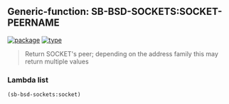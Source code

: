 ## Generic-function: SB-BSD-SOCKETS:SOCKET-PEERNAME
[![package](https://img.shields.io/badge/Package-SB--BSD--SOCKETS-5f9ea0.svg?style=social&colorA=999999)](../) [![type](https://img.shields.io/badge/Type-Generic--Function-5f9ea0.svg?style=social&colorA=999999)](../#generic-function) 

> Return SOCKET's peer; depending on the address family this may
> return multiple values

### Lambda list
```cl
(sb-bsd-sockets:socket)
```
